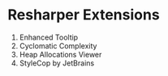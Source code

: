 # Resharper Extensions
1. Enhanced Tooltip
2. Cyclomatic Complexity
3. Heap Allocations Viewer
4. StyleCop by JetBrains